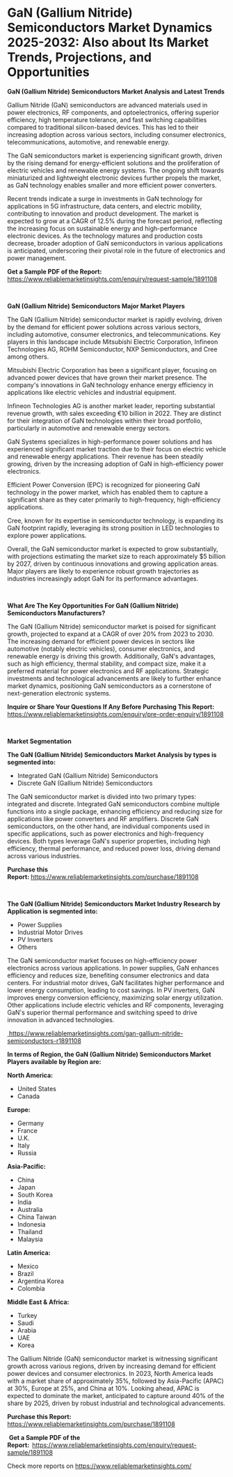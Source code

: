 <p><h1>GaN (Gallium Nitride) Semiconductors Market Dynamics 2025-2032: Also about Its Market Trends, Projections, and Opportunities</h1></p><p><strong>GaN (Gallium Nitride) Semiconductors Market Analysis and Latest Trends</strong></p>
<p><p>Gallium Nitride (GaN) semiconductors are advanced materials used in power electronics, RF components, and optoelectronics, offering superior efficiency, high temperature tolerance, and fast switching capabilities compared to traditional silicon-based devices. This has led to their increasing adoption across various sectors, including consumer electronics, telecommunications, automotive, and renewable energy.</p><p>The GaN semiconductors market is experiencing significant growth, driven by the rising demand for energy-efficient solutions and the proliferation of electric vehicles and renewable energy systems. The ongoing shift towards miniaturized and lightweight electronic devices further propels the market, as GaN technology enables smaller and more efficient power converters.</p><p>Recent trends indicate a surge in investments in GaN technology for applications in 5G infrastructure, data centers, and electric mobility, contributing to innovation and product development. The market is expected to grow at a CAGR of 12.5% during the forecast period, reflecting the increasing focus on sustainable energy and high-performance electronic devices. As the technology matures and production costs decrease, broader adoption of GaN semiconductors in various applications is anticipated, underscoring their pivotal role in the future of electronics and power management.</p></p>
<p><strong>Get a Sample PDF of the Report:&nbsp;</strong> <a href="https://www.reliablemarketinsights.com/enquiry/request-sample/1891108?utm_campaign=2197&utm_medium=2&utm_source=Github&utm_content=ia&utm_term=28032025&utm_id=gan-gallium-nitride-semiconductors">https://www.reliablemarketinsights.com/enquiry/request-sample/1891108</a></p>
<p>&nbsp;</p>
<p><strong>GaN (Gallium Nitride) Semiconductors Major Market Players</strong></p>
<p><p>The GaN (Gallium Nitride) semiconductor market is rapidly evolving, driven by the demand for efficient power solutions across various sectors, including automotive, consumer electronics, and telecommunications. Key players in this landscape include Mitsubishi Electric Corporation, Infineon Technologies AG, ROHM Semiconductor, NXP Semiconductors, and Cree among others.</p><p>Mitsubishi Electric Corporation has been a significant player, focusing on advanced power devices that have grown their market presence. The company's innovations in GaN technology enhance energy efficiency in applications like electric vehicles and industrial equipment. </p><p>Infineon Technologies AG is another market leader, reporting substantial revenue growth, with sales exceeding €10 billion in 2022. They are distinct for their integration of GaN technologies within their broad portfolio, particularly in automotive and renewable energy sectors.</p><p>GaN Systems specializes in high-performance power solutions and has experienced significant market traction due to their focus on electric vehicle and renewable energy applications. Their revenue has been steadily growing, driven by the increasing adoption of GaN in high-efficiency power electronics.</p><p>Efficient Power Conversion (EPC) is recognized for pioneering GaN technology in the power market, which has enabled them to capture a significant share as they cater primarily to high-frequency, high-efficiency applications.</p><p>Cree, known for its expertise in semiconductor technology, is expanding its GaN footprint rapidly, leveraging its strong position in LED technologies to explore power applications. </p><p>Overall, the GaN semiconductor market is expected to grow substantially, with projections estimating the market size to reach approximately $5 billion by 2027, driven by continuous innovations and growing application areas. Major players are likely to experience robust growth trajectories as industries increasingly adopt GaN for its performance advantages.</p></p>
<p>&nbsp;</p>
<p><strong>What Are The Key Opportunities For GaN (Gallium Nitride) Semiconductors Manufacturers?</strong></p>
<p><p>The GaN (Gallium Nitride) semiconductor market is poised for significant growth, projected to expand at a CAGR of over 20% from 2023 to 2030. The increasing demand for efficient power devices in sectors like automotive (notably electric vehicles), consumer electronics, and renewable energy is driving this growth. Additionally, GaN's advantages, such as high efficiency, thermal stability, and compact size, make it a preferred material for power electronics and RF applications. Strategic investments and technological advancements are likely to further enhance market dynamics, positioning GaN semiconductors as a cornerstone of next-generation electronic systems.</p></p>
<p><strong>Inquire or Share Your Questions If Any Before Purchasing This Report:</strong> <a href="https://www.reliablemarketinsights.com/enquiry/pre-order-enquiry/1891108?utm_campaign=2197&utm_medium=2&utm_source=Github&utm_content=ia&utm_term=28032025&utm_id=gan-gallium-nitride-semiconductors">https://www.reliablemarketinsights.com/enquiry/pre-order-enquiry/1891108</a></p>
<p>&nbsp;</p>
<p><strong>Market Segmentation</strong></p>
<p><strong>The GaN (Gallium Nitride) Semiconductors Market Analysis by types is segmented into:</strong></p>
<p><ul><li>Integrated GaN (Gallium Nitride) Semiconductors</li><li>Discrete GaN (Gallium Nitride) Semiconductors</li></ul></p>
<p><p>The GaN semiconductor market is divided into two primary types: integrated and discrete. Integrated GaN semiconductors combine multiple functions into a single package, enhancing efficiency and reducing size for applications like power converters and RF amplifiers. Discrete GaN semiconductors, on the other hand, are individual components used in specific applications, such as power electronics and high-frequency devices. Both types leverage GaN's superior properties, including high efficiency, thermal performance, and reduced power loss, driving demand across various industries.</p></p>
<p><strong>Purchase this Report:&nbsp;</strong><a href="https://www.reliablemarketinsights.com/purchase/1891108?utm_campaign=2197&utm_medium=2&utm_source=Github&utm_content=ia&utm_term=28032025&utm_id=gan-gallium-nitride-semiconductors">https://www.reliablemarketinsights.com/purchase/1891108</a></p>
<p>&nbsp;</p>
<p><strong>The GaN (Gallium Nitride) Semiconductors Market Industry Research by Application is segmented into:</strong></p>
<p><ul><li>Power Supplies</li><li>Industrial Motor Drives</li><li>PV Inverters</li><li>Others</li></ul></p>
<p><p>The GaN semiconductor market focuses on high-efficiency power electronics across various applications. In power supplies, GaN enhances efficiency and reduces size, benefiting consumer electronics and data centers. For industrial motor drives, GaN facilitates higher performance and lower energy consumption, leading to cost savings. In PV inverters, GaN improves energy conversion efficiency, maximizing solar energy utilization. Other applications include electric vehicles and RF components, leveraging GaN's superior thermal performance and switching speed to drive innovation in advanced technologies.</p></p>
<p><a href="https://www.reliablemarketinsights.com/gan-gallium-nitride-semiconductors-r1891108?utm_campaign=2197&utm_medium=2&utm_source=Github&utm_content=ia&utm_term=28032025&utm_id=gan-gallium-nitride-semiconductors">&nbsp;https://www.reliablemarketinsights.com/gan-gallium-nitride-semiconductors-r1891108</a></p>
<p><strong>In terms of Region, the GaN (Gallium Nitride) Semiconductors Market Players available by Region are:</strong></p>
<p>
    <p> <strong> North America: </strong>
        <ul>
            <li>United States</li>
            <li>Canada</li>
        </ul>
        </p> 
    <p> <strong> Europe: </strong>
        <ul>
            <li>Germany</li>
            <li>France</li>
            <li>U.K.</li>
            <li>Italy</li>
            <li>Russia</li>
        </ul>
        </p> 
    <p> <strong> Asia-Pacific: </strong>
        <ul>
            <li>China</li>
            <li>Japan</li>
            <li>South Korea</li>
            <li>India</li>
            <li>Australia</li>
            <li>China Taiwan</li>
            <li>Indonesia</li>
            <li>Thailand</li>
            <li>Malaysia</li>
        </ul>
        </p> 
    <p> <strong> Latin America: </strong>
        <ul>
            <li>Mexico</li>
            <li>Brazil</li>
            <li>Argentina Korea</li>
            <li>Colombia</li>
        </ul>
        </p> 
    <p> <strong> Middle East & Africa: </strong>
        <ul>
            <li>Turkey</li>
            <li>Saudi</li>
            <li>Arabia</li>
            <li>UAE</li>
            <li>Korea</li>
        </ul>
    </p>
    </p>
<p><p>The Gallium Nitride (GaN) semiconductor market is witnessing significant growth across various regions, driven by increasing demand for efficient power devices and consumer electronics. In 2023, North America leads with a market share of approximately 35%, followed by Asia-Pacific (APAC) at 30%, Europe at 25%, and China at 10%. Looking ahead, APAC is expected to dominate the market, anticipated to capture around 40% of the share by 2025, driven by robust industrial and technological advancements.</p></p>
<p><strong>Purchase this Report: </strong><a href="https://www.reliablemarketinsights.com/purchase/1891108?utm_campaign=2197&utm_medium=2&utm_source=Github&utm_content=ia&utm_term=28032025&utm_id=gan-gallium-nitride-semiconductors">https://www.reliablemarketinsights.com/purchase/1891108</a></p>
<p>&nbsp;<strong>Get a Sample PDF of the Report:&nbsp;&nbsp;</strong><a href="https://www.reliablemarketinsights.com/enquiry/request-sample/1891108?utm_campaign=2197&utm_medium=2&utm_source=Github&utm_content=ia&utm_term=28032025&utm_id=gan-gallium-nitride-semiconductors">https://www.reliablemarketinsights.com/enquiry/request-sample/1891108</a></p>
<p><strong></strong></p>
<p>Check more reports on <a href="https://www.reliablemarketinsights.com/?utm_campaign=2197&utm_medium=2&utm_source=Github&utm_content=ia&utm_term=28032025&utm_id=gan-gallium-nitride-semiconductors">https://www.reliablemarketinsights.com/</a></p>